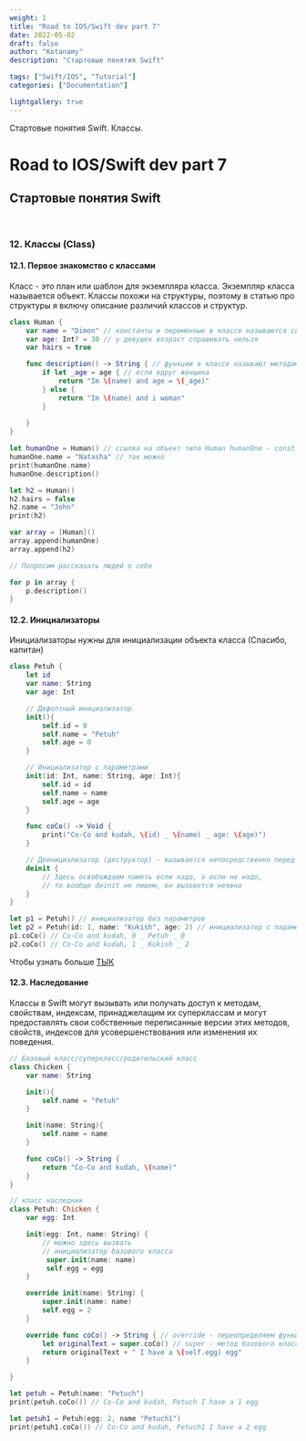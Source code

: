 ```yaml
---
weight: 1
title: "Road to IOS/Swift dev part 7"
date: 2022-05-02
draft: false
author: "Kotanamy"
description: "Стартовые понятия Swift"

tags: ["Swift/IOS", "Tutorial"]
categories: ["Documentation"]

lightgallery: true
---
```


Стартовые понятия Swift. Классы.

<!--more-->

# Road to IOS/Swift dev part 7
## **Стартовые понятия Swift**

<br>

### 12. Классы (Class)

#### 12.1. Первое знакомство с классами

Класс - это план или шаблон для экземпляра класса. Экземпляр класса называется объект. Классы похожи на структуры, поэтому в статью про структуры я включу описание различий классов и структур.

```Swift
class Human {
    var name = "Dimon" // константы и переменные в классе называются свойствами
    var age: Int? = 30 // у девушек возраст спрашивать нельзя
    var hairs = true

    func description() -> String { // функции в классе называют методами
        if let _age = age { // если вдруг женщина
            return "Im \(name) and age = \(_age)"
        } else {
            return "Im \(name) and i woman"
        }
        
    }
}

let humanOne = Human() // ссылка на объект типа Human humanOne - const
humanOne.name = "Natasha" // так можно
print(humanOne.name)
humanOne.description()

let h2 = Human()
h2.hairs = false
h2.name = "John"
print(h2)

var array = [Human]()
array.append(humanOne)
array.append(h2)

// Попросим рассказать людей о себе

for p in array {
    p.description()
}
```

#### 12.2. Инициализаторы

Инициализаторы нужны для инициализации объекта класса (Спасибо, капитан)

```Swift
class Petuh {
    let id
    var name: String 
    var age: Int

    // Дефолтный инициализатор
    init(){
        self.id = 0
        self.name = "Petuh"
        self.age = 0 
    }

    // Инициализатор с параметрами
    init(id: Int, name: String, age: Int){
        self.id = id
        self.name = name
        self.age = age
    }

    func coCo() -> Void {
        print("Co-Co and kudah, \(id) _ \(name) _ age: \(age)")
    }

    // Деинициализатор (деструктор) - вызывается непосредственно перед освобождением экземпляра класса
    deinit {
        // Здесь освобождаем память если надо, а если не надо,
        // то вообще deinit не пишем, он вызовется неявно
    }
}

let p1 = Petuh() // инициализатор без параметров
let p2 = Petuh(id: 1, name: "Kukish", age: 2) // инициализатор с параметрами
p1.coCo() // Co-Co and kudah, 0 _ Petuh _ 0
p2.coCo() // Co-Co and kudah, 1 _ Kukish _ 2
```

Чтобы узнать больше [ТЫК](https://swiftbook.ru/content/languageguide/initialization/)

#### 12.3. Наследование

Классы в Swift могут вызывать или получать доступ к методам, свойствам, индексам, принаджелащим их суперклассам и могут предоставлять свои собственные переписанные версии этих методов, свойств, индексов для усовершенствования или изменения их поведения.

```Swift
// Базовый класс/суперкласс/родительский класс
class Chicken {
    var name: String 

    init(){
        self.name = "Petuh"
    }

    init(name: String){
        self.name = name
    }

    func coCo() -> String {
        return "Co-Co and kudah, \(name)"
    }
}

// класс наследник
class Petuh: Chicken {
    var egg: Int

    init(egg: Int, name: String) {
        // можно здесь вызвать
        // инициализатор базового класса
         super.init(name: name)
         self.egg = egg 
    }

    override init(name: String) {
        super.init(name: name)
        self.egg = 2
    }

    override func coCo() -> String { // override - переопределяем функцию базового класса
        let originalText = super.coCo() // super - метод базового класса
        return originalText + " I have a \(self.egg) egg"
    }

}

let petuh = Petuh(name: "Petuch")
print(petuh.coCo()) // Co-Co and kudah, Petuch I have a 1 egg

let petuh1 = Petuh(egg: 2, name "Petuch1")
print(petuh1.coCo()) // Co-Co and kudah, Petuch1 I have a 2 egg
```